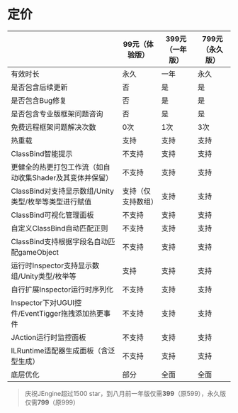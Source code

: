 # 定价

|                                                          | 99元（体验版）     | 399元（一年版） | 799元（永久版） |
| -------------------------------------------------------- | ------------------ | --------------- | --------------- |
| 有效时长                                                 | 永久               | 一年            | 永久            |
| 是否包含后续更新                                         | 否                 | 是              | 是              |
| 是否包含Bug修复                                          | 否                 | 是              | 是              |
| 是否包含专业版框架问题咨询                               | 否                 | 是              | 是              |
| 免费远程框架问题解决次数                                 | 0次                | 1次             | 3次             |
| 热重载                                                   | 支持               | 支持            | 支持            |
| ClassBind智能提示                                        | 不支持             | 支持            | 支持            |
| 更健全的热更打包工作流（如自动收集Shader及其变体并保留） | 不支持             | 支持            | 支持            |
| ClassBind对支持显示数组/Unity类型/枚举等类型进行赋值     | 支持（仅支持数组） | 支持            | 支持            |
| ClassBind可视化管理面板                                  | 不支持             | 支持            | 支持            |
| 自定义ClassBind自动匹配正则                              | 不支持             | 支持            | 支持            |
| ClassBind支持根据字段名自动匹配gameObject                | 不支持             | 支持            | 支持            |
| 运行时Inspector支持显示数组/Unity类型/枚举等             | 支持               | 支持            | 支持            |
| 自行扩展Inspector运行时序列化                            | 不支持             | 支持            | 支持            |
| Inspector下对UGUI控件/EventTigger拖拽添加热更事件        | 不支持             | 支持            | 支持            |
| JAction运行时监控面板                                    | 不支持             | 支持            | 支持            |
| ILRuntime适配器生成面板（含泛型生成）                    | 不支持             | 支持            | 支持            |
| 底层优化                                                 | 部分               | 全面            | 全面            |



> 庆祝JEngine超过1500 star，到八月前一年版仅需**399**（原599），永久版仅需**799**（原999）
